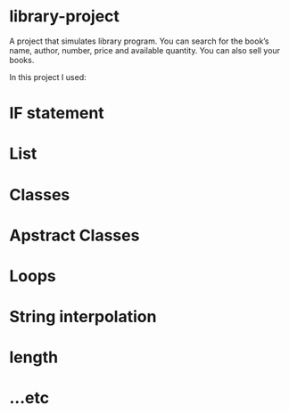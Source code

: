 # library-project

 A project that simulates library program. You can search for the book’s name, author, number, price and available quantity. You can also sell your books.
 
 
 In this project I used:
# IF statement
# List 
# Classes
# Apstract Classes
# Loops
# String interpolation
# length
# ...etc
 
 


 
 
 
 
 

